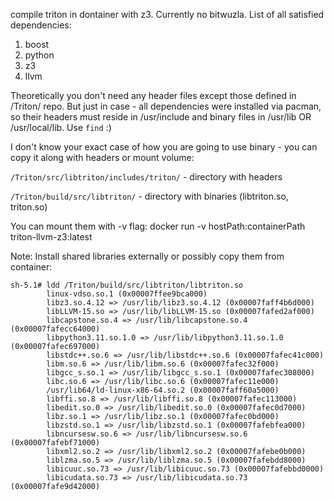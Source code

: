 compile triton in dontainer with z3. Currently no bitwuzla.
List of all satisfied dependencies:
1. boost
2. python
3. z3
4. llvm

Theoretically you don't need any header files except those defined in /Triton/ repo.
But just in case - all dependencies were installed via pacman, so their headers
must reside in /usr/include and binary files in /usr/lib OR /usr/local/lib.
Use `find` :)


I don't know your exact case of how you are going to use binary - you can copy it 
along with headers or mount volume:


`/Triton/src/libtriton/includes/triton/` - directory with headers


`/Triton/build/src/libtriton/` - directory with binaries (libtriton.so, triton.so)


You can mount them with -v flag:
docker run -v hostPath:containerPath triton-llvm-z3:latest

Note: Install shared libraries externally or possibly copy them from container:

```
sh-5.1# ldd /Triton/build/src/libtriton/libtriton.so
        linux-vdso.so.1 (0x00007ffee9bca000)
        libz3.so.4.12 => /usr/lib/libz3.so.4.12 (0x00007faff4b6d000)
        libLLVM-15.so => /usr/lib/libLLVM-15.so (0x00007fafed2af000)
        libcapstone.so.4 => /usr/lib/libcapstone.so.4 (0x00007fafecc64000)
        libpython3.11.so.1.0 => /usr/lib/libpython3.11.so.1.0 (0x00007fafec697000)
        libstdc++.so.6 => /usr/lib/libstdc++.so.6 (0x00007fafec41c000)
        libm.so.6 => /usr/lib/libm.so.6 (0x00007fafec32f000)
        libgcc_s.so.1 => /usr/lib/libgcc_s.so.1 (0x00007fafec308000)
        libc.so.6 => /usr/lib/libc.so.6 (0x00007fafec11e000)
        /usr/lib64/ld-linux-x86-64.so.2 (0x00007faff60a5000)
        libffi.so.8 => /usr/lib/libffi.so.8 (0x00007fafec113000)
        libedit.so.0 => /usr/lib/libedit.so.0 (0x00007fafec0d7000)
        libz.so.1 => /usr/lib/libz.so.1 (0x00007fafec0bd000)
        libzstd.so.1 => /usr/lib/libzstd.so.1 (0x00007fafebfea000)
        libncursesw.so.6 => /usr/lib/libncursesw.so.6 (0x00007fafebf71000)
        libxml2.so.2 => /usr/lib/libxml2.so.2 (0x00007fafebe0b000)
        liblzma.so.5 => /usr/lib/liblzma.so.5 (0x00007fafebdd8000)
        libicuuc.so.73 => /usr/lib/libicuuc.so.73 (0x00007fafebbd0000)
        libicudata.so.73 => /usr/lib/libicudata.so.73 (0x00007fafe9d42000)
```

